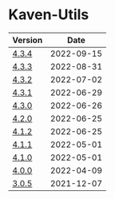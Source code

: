 # Kaven-Utils

| Version | Date |
|---|---|
| [4.3.4](4.3.4/modules.html) | 2022-09-15 |
| [4.3.3](4.3.3/modules.html) | 2022-08-31 |
| [4.3.2](4.3.2/modules.html) | 2022-07-02 |
| [4.3.1](4.3.1/modules.html) | 2022-06-29 |
| [4.3.0](4.3.0/modules.html) | 2022-06-26 |
| [4.2.0](4.2.0/modules.html) | 2022-06-25 |
| [4.1.2](4.1.2/modules.html) | 2022-06-25 |
| [4.1.1](4.1.1/modules.html) | 2022-05-01 |
| [4.1.0](4.1.0/modules.html) | 2022-05-01 |
| [4.0.0](4.0.0/modules.html) | 2022-04-09 |
| [3.0.5](3.0.5)              | 2021-12-07 |
